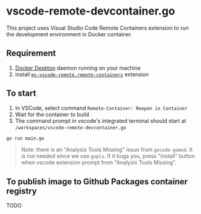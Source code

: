 # vscode-remote-devcontainer.go

This project uses Visual Studio Code Remote Containers extension to run the development environment in Docker container.

## Requirement

1. [Docker Desktop](https://docs.docker.com/docker-for-mac/install/) daemon running on your machine
2. install [`ms-vscode-remote.remote-containers`](https://marketplace.visualstudio.com/items?itemName=ms-vscode-remote.remote-containers) extension

## To start

1. In VSCode, select command `Remote-Container: Reopen in Container`
2. Wait for the container to build
3. The command prompt in vscode's integrated terminal should start at `/workspaces/vscode-remote-devcontainer.go`

```sh
go run main.go
```

> Note: there is an "Analysis Tools Missing" issue from `gocode-gomod`. It is not needed since we use `gopls`. If it bugs you, press "install" button when vscode extension prompt from "Analysis Tools Missing".

## To publish image to Github Packages container registry

TODO
